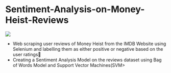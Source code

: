 # Sentiment-Analysis-on-Money-Heist-Reviews
<img src="https://www.pngall.com/wp-content/uploads/5/Money-Heist-PNG-Image-File.png" />
<ul>
  <li>Web scraping user reviews of Money Heist from the IMDB Website using Selenium and labelling them as either positive or negative based on the user ratings🚀</li>
  <li>Creating a Sentiment Analysis Model on the reviews dataset using Bag of Words Model and Support Vector Machines(SVM></li>
</ul>

